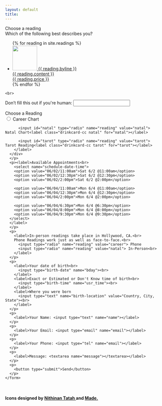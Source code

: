 ```yaml
---
layout: default
title:
---
```

<body>
<article class="store">
  <div class="store-header">
    <h7>Choose a reading</h7>
      <div class="store-subhead">
          <h9>Which of the following best describes you?</h9>
      </div>
  </div>
  <div class="store-items">
    <ul>
      {% for reading in site.readings %}
        <li>
          <a href="{{ reading.url }}">
          <span class="store-images"><img src="{{ site.github.url }}/assets/img/{{ reading.image }}" height="80px" width="80px"></span>
          <h8>{{ reading.byline }}</h8>
          <br>{{ reading.content }}
          <br>{{ reading.price }}
          </a>
        </li>
      {% endfor %}
    </ul>
  </div>

    <br>
  <div class="store-orderform">
    <form name="contact" method="POST" data-netlify="true" action="/thank_you.md">
      <p class="hidden">   <!--- This is to distract bots using .hidden in the _default CSS file-->
        <label>Don’t fill this out if you're human: <input name="bot-field"></label>
      </p>
      <p>
      <div class="reading-selector">
        <label>Choose a Reading<br>
          <input id="career" type="radio" name="reading" value="career"> Career Chart<label class="drinkcard-cc career" for="career"></label>

          <input id="natal" type="radio" name="reading" value="natal"> Natal Chart<label class="drinkcard-cc natal" for="natal"></label>

          <input id="tarot" type="radio" name="reading" value="tarot"> Tarot Reading<label class="drinkcard-cc tarot" for="tarot"></label>
        </label>
      </div>
      </p>
      <p><label>Available Appointments<br>
        <select name="schedule-date-time">
        <option value="06/02/11:00am">Sat 6/2 @11:00am</option>
        <option value="06/02/12:30pm">Sat 6/2 @12:30pm</option>
        <option value="06/02/2:00pm">Sat 6/2 @2:00pm</option>

        <option value="06/04/11:00am">Mon 6/4 @11:00am</option>
        <option value="06/04/12:30pm">Mon 6/4 @12:30pm</option>
        <option value="06/04/2:00pm">Mon 6/4 @2:00pm</option>

        <option value="06/04/6:30pm">Mon 6/4 @6:30pm</option>
        <option value="06/04/8:00pm">Mon 6/4 @8:00pm</option>
        <option value="06/04/9:30pm">Mon 6/4 @9:30pm</option>
      </select>
      </label>
      </p>
      <p>
        <label>In-person readings take place in Hollywood, CA.<br>
        Phone Readings work just as well as face-to-face.<br>
          <input type="radio" name="reading" value="career"> Phone
          <input type="radio" name="reading" value="natal"> In-Person<br>
        </label>
      </p>
      <p>
        <label>Your date of birth<br>
          <input type="birth-date" name="bday"><br>
        </label>
        <label>Exact or Estimated or Don't Know time of birth<br>
          <input type="birth-time" name="usr_time"><br>
        </label>
        <label>Where you were born
          <input type="text" name="birth-location" value="Country, City, State"><br>
        </label>
      </p>
      <p>
        <label>Your Name: <input type="text" name="name"></label>   
      </p>
      <p>
        <label>Your Email: <input type="email" name="email"></label>
      </p>
      <p>
        <label>Your Phone: <input type="tel" name="email"></label>
      </p>
      <p>
        <label>Message: <textarea name="message"></textarea></label>
      </p>
      <p>
        <button type="submit">Send</button>
      </p>
    </form>
  </div> <!--- clsoes out store-orderform -->
</article>
<br>
<div class="attribution">
  <h4>Icons designed by <a target="_blank" href="https://thenounproject.com/noomtah/"> Nithinan Tatah </a> and <a target="_blank" href="https://thenounproject.com/elki/"> Made.</a></h4>
</div>
</body>
